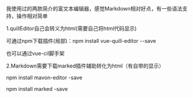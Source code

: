 我使用过的两款简介的富文本编辑器，感觉Markdown相对好点，有一些语法支持，操作相对简单

1.quillEditor自己会转义为html(需要自己将html代码显示)

可通过npm下载插件(局部)：npm install vue-quill-editor --save

也可以通过vue-cil脚手架

2.Markdown需要下载marked插件辅助转化为html（有自带的显示）

npm install mavon-editor -save

npm install marked -save
